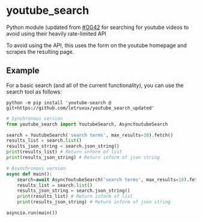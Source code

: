 # youtube_search

Python module (updated from [#OG42](https://github.com/joetats/youtube_search/pull/42) for searching for youtube videos to avoid using their heavily rate-limited API

To avoid using the API, this uses the form on the youtube homepage and scrapes the resulting page.

## Example

For a basic search (and all of the current functionality), you can use the search tool as follows:

```python -m pip install 'youtube-search @ git+https://github.com/letruxux/youtube_search_updated'```

```python
# Synchronous version
from youtube_search import YoutubeSearch, AsyncYoutubeSearch

search = YoutubeSearch('search terms', max_results=10).fetch()
results_list = search.list()
results_json_string = search.json_string()
print(results_list) # Return inform of list
print(results_json_string) # Return inform of json string

# Asynchronous version
async def main():
    search=await AsyncYoutubeSearch('search terms', max_results=10).fetch()
    results_list = search.list()
    results_json_string = search.json_string()
    print(results_list) # Return inform of list
    print(results_json_string) # Return inform of json string

asyncio.run(main())

```

